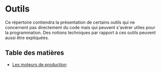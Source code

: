 ﻿# Outils

Ce répertoire contiendra la présentation de certains outils qui ne concernent pas directement du code mais qui peuvent s'avérer utiles pour la programmation. Des notions techniques par rapport à ces outils peuvent aussi être expliquées.

## Table des matières

- [Les moteurs de production](moteurs_de_production/fr/MOTEURS_DE_PRODUCTION.md)
